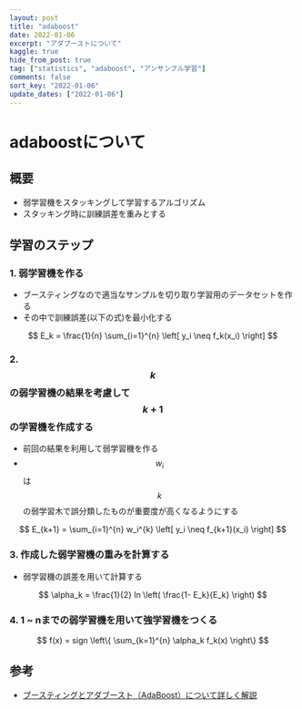 ```yaml
---
layout: post
title: "adaboost"
date: 2022-01-06
excerpt: "アダブーストについて"
kaggle: true
hide_from_post: true
tag: ["statistics", "adaboost", "アンサンブル学習"]
comments: false
sort_key: "2022-01-06"
update_dates: ["2022-01-06"]
---
```


# adaboostについて

## 概要
 - 弱学習機をスタッキングして学習するアルゴリズム
 - スタッキング時に訓練誤差を重みとする

## 学習のステップ

### 1. 弱学習機を作る
 - ブースティングなので適当なサンプルを切り取り学習用のデータセットを作る
 - その中で訓練誤差(以下の式)を最小化する

$$
E_k = \frac{1}{n} \sum_{i=1}^{n} \left[ y_i \neq f_k(x_i) \right] 
$$

### 2. $$k$$の弱学習機の結果を考慮して$$k+1$$の学習機を作成する
 - 前回の結果を利用して弱学習機を作る
 - $$w_i$$は$$k$$の弱学習木で誤分類したものが重要度が高くなるようにする

$$
E_{k+1} = \sum_{i=1}^{n} w_i^{k} \left[ y_i \neq f_{k+1}(x_i) \right]
$$

### 3. 作成した弱学習機の重みを計算する
 - 弱学習機の誤差を用いて計算する

$$
\alpha_k = \frac{1}{2} ln \left( \frac{1- E_k}{E_k} \right)
$$

### 4. 1 ~ nまでの弱学習機を用いて強学習機をつくる

$$
f(x) = sign \left\{ \sum_{k=1}^{n} \alpha_k f_k(x) \right\}
$$

## 参考
 - [ブースティングとアダブースト（AdaBoost）について詳しく解説](https://mathwords.net/adaboost)
